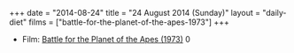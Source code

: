 +++
date = "2014-08-24"
title = "24 August 2014 (Sunday)"
layout = "daily-diet"
films = ["battle-for-the-planet-of-the-apes-1973"]
+++


* Film: [Battle for the Planet of the Apes (1973)](/films/battle-for-the-planet-of-the-apes-1973) 0